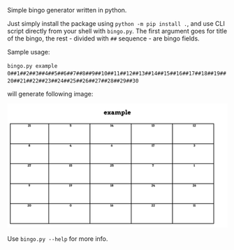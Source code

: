 Simple bingo generator written in python.

Just simply install the package using `python -m pip install .`, and use CLI script directly from your shell with `bingo.py`. The first argument goes for title of the bingo, the rest - divided with `##` sequence - are bingo fields.

Sample usage: 

`bingo.py example 0##1##2##3##4##5##6##7##8##9##10##11##12##13##14##15##16##17##18##19##20##21##22##23##24##25##26##27##28##29##30`

will generate following image:

![example](./example.png)


Use `bingo.py --help` for more info.